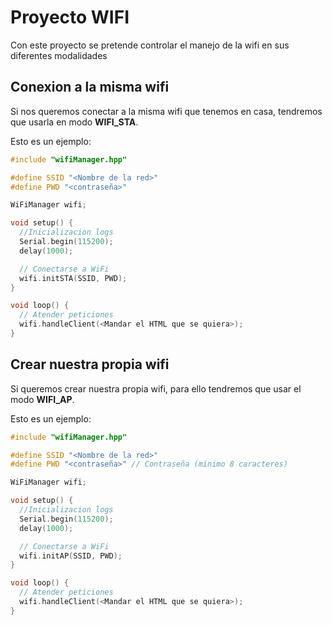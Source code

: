 # Proyecto WIFI
Con este proyecto se pretende controlar el manejo de la wifi en sus diferentes modalidades

## Conexion a la misma wifi
Si nos queremos conectar a la misma wifi que tenemos en casa, tendremos que usarla en modo **WIFI_STA**.<br>

Esto es un ejemplo:
```c++
#include "wifiManager.hpp"

#define SSID "<Nombre de la red>"
#define PWD "<contraseña>"

WiFiManager wifi;

void setup() {
  //Inicializacion logs
  Serial.begin(115200);
  delay(1000);

  // Conectarse a WiFi
  wifi.initSTA(SSID, PWD);
}

void loop() {
  // Atender peticiones
  wifi.handleClient(<Mandar el HTML que se quiera>);
}
```

## Crear nuestra propia wifi
Si queremos crear nuestra propia wifi, para ello tendremos que usar el modo **WIFI_AP**.<br>

Esto es un ejemplo:
```c++
#include "wifiManager.hpp"

#define SSID "<Nombre de la red>"
#define PWD "<contraseña>" // Contraseña (mínimo 8 caracteres)

WiFiManager wifi;

void setup() {
  //Inicializacion logs
  Serial.begin(115200);
  delay(1000);

  // Conectarse a WiFi
  wifi.initAP(SSID, PWD);
}

void loop() {
  // Atender peticiones
  wifi.handleClient(<Mandar el HTML que se quiera>);
}
```
